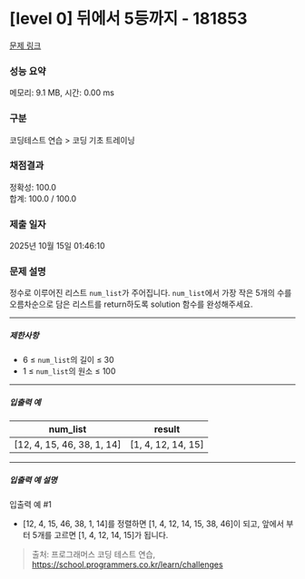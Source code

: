 # [level 0] 뒤에서 5등까지 - 181853 

[문제 링크](https://school.programmers.co.kr/learn/courses/30/lessons/181853) 

### 성능 요약

메모리: 9.1 MB, 시간: 0.00 ms

### 구분

코딩테스트 연습 > 코딩 기초 트레이닝

### 채점결과

정확성: 100.0<br/>합계: 100.0 / 100.0

### 제출 일자

2025년 10월 15일 01:46:10

### 문제 설명

<p>정수로 이루어진 리스트 <code>num_list</code>가 주어집니다. <code>num_list</code>에서 가장 작은 5개의 수를 오름차순으로 담은 리스트를 return하도록 solution 함수를 완성해주세요.</p>

<hr>

<h5>제한사항</h5>

<ul>
<li>6 ≤ <code>num_list</code>의 길이 ≤ 30</li>
<li>1 ≤ <code>num_list</code>의 원소 ≤ 100</li>
</ul>

<hr>

<h5>입출력 예</h5>
<table class="table">
        <thead><tr>
<th>num_list</th>
<th>result</th>
</tr>
</thead>
        <tbody><tr>
<td>[12, 4, 15, 46, 38, 1, 14]</td>
<td>[1, 4, 12, 14, 15]</td>
</tr>
</tbody>
      </table>
<hr>

<h5>입출력 예 설명</h5>

<p>입출력 예 #1</p>

<ul>
<li>[12, 4, 15, 46, 38, 1, 14]를 정렬하면 [1, 4, 12, 14, 15, 38, 46]이 되고, 앞에서 부터 5개를 고르면 [1, 4, 12, 14, 15]가 됩니다.</li>
</ul>


> 출처: 프로그래머스 코딩 테스트 연습, https://school.programmers.co.kr/learn/challenges
